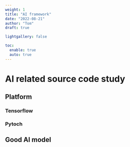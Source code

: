 ```yaml
---
weight: 1
title: "AI framework"
date: "2022-08-21"
author: "Tom"
draft: true

lightgallery: false

toc:
  enable: true
  auto: true
---
```


# AI related source code study

## Platform

### Tensorflow

### Pytoch

## Good AI model

